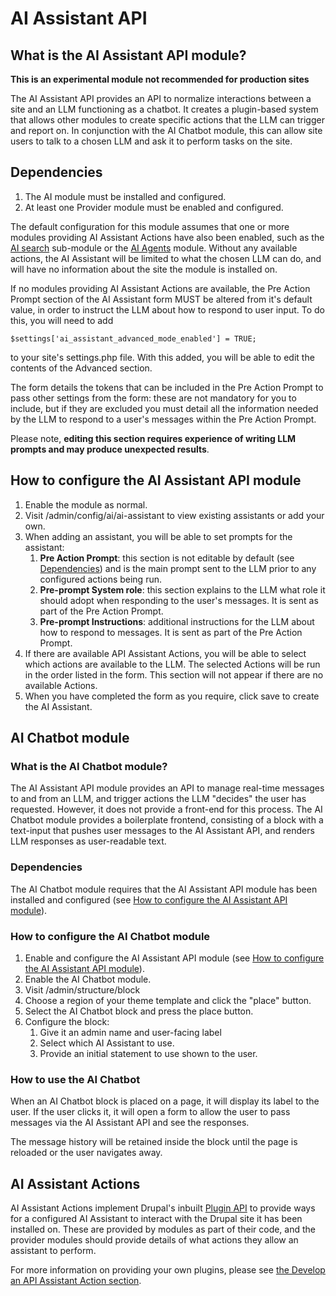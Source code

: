 # AI Assistant API
## What is the AI Assistant API module?
**This is an experimental module not recommended for production sites**

The AI Assistant API provides an API to normalize interactions between a site
and an LLM functioning as a chatbot. It creates a plugin-based system that
allows other modules to create specific actions that the LLM can trigger and
report on. In conjunction with the AI Chatbot module, this can allow site users
to talk to a chosen LLM and ask it to perform tasks on the site.

## Dependencies
1. The AI module must be installed and configured.
2. At least one Provider module must be enabled and configured.

The default configuration for this module assumes that one or more modules
providing AI Assistant Actions have also been enabled, such as the [AI search](../ai_search/index.md)
sub-module or the [AI Agents](https://www.drupal.org/project/ai_agents) module.
Without any available actions, the AI Assistant will be limited to what the
chosen LLM can do, and will have no information about the site the module is
installed on.

If no modules providing AI Assistant Actions are available, the Pre Action
Prompt section of the AI Assistant form MUST be altered from it's default value,
in order to instruct the LLM about how to respond to user input. To do this, you
will need to add

`$settings['ai_assistant_advanced_mode_enabled'] = TRUE;`

to your site's settings.php file. With this added, you will be able to edit the
contents of the Advanced section.

The form details the tokens that can be included in the Pre Action Prompt to
pass other settings from the form: these are not mandatory for you to include,
but if they are excluded you must detail all the information needed by the LLM
to respond to a user's messages within the Pre Action Prompt.

Please note, **editing this section requires experience of writing LLM prompts
and may produce unexpected results**.

## How to configure the AI Assistant API module
1. Enable the module as normal.
2. Visit /admin/config/ai/ai-assistant to view existing assistants or add your own.
3. When adding an assistant, you will be able to set prompts for the assistant:
   1. **Pre Action Prompt**: this section is not editable by default (see [Dependencies](#dependencies)) and is the main prompt sent to the LLM prior to any configured actions being run.
   2. **Pre-prompt System role**: this section explains to the LLM what role it should adopt when responding to the user's messages. It is sent as part of the Pre Action Prompt.
   3. **Pre-prompt Instructions**: additional instructions for the LLM about how to respond to messages. It is sent as part of the Pre Action Prompt.
4. If there are available API Assistant Actions, you will be able to select which actions are available to the LLM. The selected Actions will be run in the order listed in the form. This section will not appear if there are no available Actions.
5. When you have completed the form as you require, click save to create the AI Assistant.

## AI Chatbot module
### What is the AI Chatbot module?
The AI Assistant API module provides an API to manage real-time messages to and
from an LLM, and trigger actions the LLM "decides" the user has requested.
However, it does not provide a front-end for this process. The AI Chatbot module
provides a boilerplate frontend, consisting of a block with a text-input that
pushes user messages to the AI Assistant API, and renders LLM responses as
user-readable text.

### Dependencies
The AI Chatbot module requires that the AI Assistant API module has been
installed and configured (see [How to configure the AI Assistant API module](#how_to_configure_the_ai_assistant_api_module)).

### How to configure the AI Chatbot module
1. Enable and configure the AI Assistant API module (see [How to configure the AI Assistant API module](#how_to_configure_the_ai_assistant_api_module)).
2. Enable the AI Chatbot module.
3. Visit /admin/structure/block
4. Choose a region of your theme template and click the "place" button.
5. Select the AI Chatbot block and press the place button.
6. Configure the block:
   1. Give it an admin name and user-facing label
   2. Select which AI Assistant to use.
   3. Provide an initial statement to use shown to the user.

### How to use the AI Chatbot
When an AI Chatbot block is placed on a page, it will display its label to the
user. If the user clicks it, it will open a form to allow the user to pass
messages via the AI Assistant API and see the responses.

The message history will be retained inside the block until the page is reloaded
or the user navigates away.

## AI Assistant Actions
AI Assistant Actions implement Drupal's inbuilt [Plugin API](https://www.drupal.org/docs/drupal-apis/plugin-api/plugin-api-overview)
to provide ways for a configured AI Assistant to interact with the Drupal site
it has been installed on. These are provided by modules as part of their code,
and the provider modules should provide details of what actions they allow an
assistant to perform.

For more information on providing your own plugins, please see [the Develop an API Assistant Action section](developers/develop_api_assistant_action.md).
